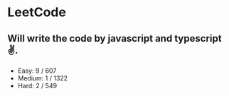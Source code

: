 # LeetCode

## Will write the code by javascript and typescript✌.

- Easy: 9 / 607
- Medium: 1 / 1322
- Hard: 2 / 549
